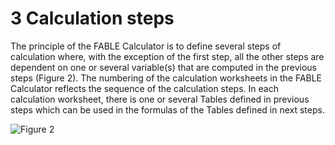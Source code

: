 # 3 Calculation steps

The principle of the FABLE Calculator is to define several steps of calculation where, with the exception of the first step, all the other steps are dependent on one or several variable(s) that are computed in the previous steps (Figure 2). The numbering of the calculation worksheets in the FABLE Calculator reflects the sequence of the calculation steps. In each calculation worksheet, there is one or several Tables defined in previous steps which can be used in the formulas of the Tables defined in next steps.

![Figure 2](https://user-images.githubusercontent.com/68918893/88785250-3ea9cd00-d191-11ea-81a2-b8c9d36ee83c.png)

